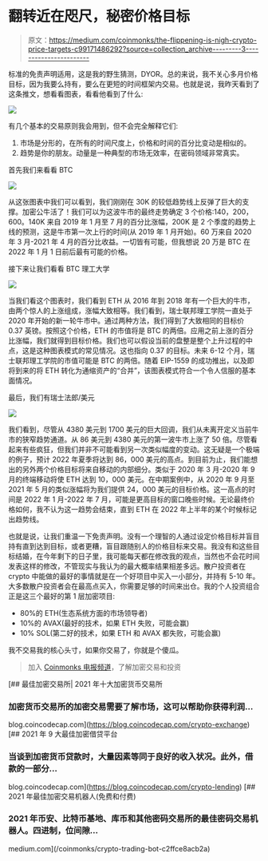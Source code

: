# 翻转近在咫尺，秘密价格目标

> 原文：<https://medium.com/coinmonks/the-flippening-is-nigh-crypto-price-targets-c99171486292?source=collection_archive---------3----------------------->

标准的免责声明适用，这是我的野生猜测，DYOR。总的来说，我不关心多月价格目标，因为我要么持有，要么在更短的时间框架内交易。也就是说，我昨天看到了这条推文，想看看图表，看看他看到了什么:

![](img/cba96c63dc194a7f954e7424befedd3e.png)

有几个基本的交易原则我会用到，但不会完全解释它们:

1.  市场是分形的，在所有的时间尺度上，价格和时间的百分比变动是相似的。
2.  趋势是你的朋友。动量是一种典型的市场无效率，在密码领域非常真实。

首先我们来看看 BTC

![](img/a0185abf4046c8cfcd89036f5167dd1f.png)

从这张图表中我们可以看到，我们刚刚在 30K 的较低趋势线上反弹了巨大的支撑。加密公牛活了！我们可以为这波牛市的最终走势确定 3 个价格:140，200，600。140K 来自 2019 年 1 月至 7 月的百分比涨幅，200K 是 2 个季度的趋势上线的预测，这是牛市第一次上行的时间(从 2019 年 1 月开始)。60 万来自 2020 年 3 月-2021 年 4 月的百分比收益。一切皆有可能，但我想说 20 万是 BTC 在 2022 年 1 月 1 日前后最有可能的价格。

接下来让我们看看 BTC 理工大学

![](img/95fb40c643c2e173889bfee523e386b3.png)

当我们看这个图表时，我们看到 ETH 从 2016 年到 2018 年有一个巨大的牛市，由两个惊人的上涨组成，涨幅大致相等。我们看到，瑞士联邦理工学院一直处于 2020 年开始的新一轮牛市中。通过两种方法，我们得到了大致相同的目标价 0.37 英镑。按照这个价格，ETH 的市值将是 BTC 的两倍。应用之前上涨的百分比涨幅，我们就得到目标价格。我们也可以假设当前的盘整是整个上升过程的中点，这是这种图表模式的常见情况。这也指向 0.37 的目标。未来 6-12 个月，瑞士联邦理工学院的市值可能是 BTC 的两倍。随着 EIP-1559 的成功推出，以及即将到来的将 ETH 转化为通缩资产的“合并”，该图表模式符合一个令人信服的基本面情况。

最后，我们有瑞士法郎/美元

![](img/1fe1c1aeacb5f48b1a1aeda899d70657.png)

我们看到，尽管从 4380 美元到 1700 美元的巨大回调，我们从未离开定义当前牛市的狭窄趋势通道。从 86 美元到 4380 美元的第一波牛市上涨了 50 倍。尽管看起来有些疯狂，但我们并非不可能看到另一次类似幅度的变动。这无疑是一个极端的例子，预计 2022 年夏季将达到 86，000 美元的高点。到目前为止，我们能想出的另外两个价格目标将来自移动的内部细分。类似于 2020 年 3 月-2020 年 9 月的终端移动将使 ETH 达到 10，000 美元。在中期案例中，从 2020 年 9 月至 2021 年 5 月的类似涨幅将为我们提供 24，000 美元的目标价格。这一高点的时间是 2022 年 1 月-2022 年 7 月，可能是更高目标的窗口晚些时候。无论最终价格如何，我不认为这一趋势会结束，直到 ETH 在 2022 年上半年的某个时候标记出趋势线。

也就是说，让我们重温一下免责声明。没有一个理智的人通过设定价格目标并盲目持有直到达到目标，或者更糟，盲目跟随别人的价格目标来交易。我没有和这些目标结婚，在今年剩下的日子里，我可能每天都在修改我的观点，当然也不会花时间发表这样的修改，不管现实与我认为的最大概率结果相差多远。散户投资者在 crypto 中能做的最好的事情就是在一个好项目中买入一小部分，并持有 5-10 年。大多数散户投资者会在最高点买入，你需要足够的时间来出仓。我的个人投资组合正是这三个最好的第 1 层加密项目:

*   80%的 ETH(生态系统方面的市场领导者)
*   10%的 AVAX(最好的技术，如果 ETH 失败，可能会赢)
*   10% SOL(第二好的技术，如果 ETH 和 AVAX 都失败，可能会赢)

我不交易我的核心头寸，如果你交易了，你就是个傻瓜。

> 加入 [Coinmonks 电报频道](https://t.me/coincodecap)，了解加密交易和投资

[](https://blog.coincodecap.com/crypto-exchange) [## 最佳加密交易所| 2021 年十大加密货币交易所

### 加密货币交易所的加密交易需要了解市场，这可以帮助你获得利润…

blog.coincodecap.com](https://blog.coincodecap.com/crypto-exchange) [](https://blog.coincodecap.com/crypto-lending) [## 2021 年 9 大最佳加密借贷平台

### 当谈到加密货币贷款时，大量因素等同于良好的收入状况。此外，借款的一部分…

blog.coincodecap.com](https://blog.coincodecap.com/crypto-lending) [](/coinmonks/crypto-trading-bot-c2ffce8acb2a) [## 2021 年最佳加密交易机器人(免费和付费)

### 2021 年币安、比特币基地、库币和其他密码交易所的最佳密码交易机器人。四进制，位间隙…

medium.com](/coinmonks/crypto-trading-bot-c2ffce8acb2a)